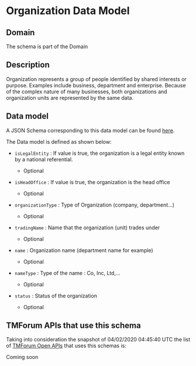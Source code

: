# Organization Data Model

## Domain

The  schema is part of the  Domain

## Description

Organization represents a group of people identified by shared interests or purpose. Examples include business, department and enterprise. Because of the complex nature of many businesses, both organizations and organization units are represented by the same data.

## Data model

A JSON Schema corresponding to this data model can be found
[here](https://github.com/tmforum-rand/schemas/blob/candidates/EngagedParty/Organization.schema.json).

The Data model is defined as shown below:
- `isLegalEntity` : If value is true, the organization is a legal entity known by a national referential.

  - Optional

- `isHeadOffice` : If value is true, the organization is the head office

  - Optional

- `organizationType` : Type of Organization (company, department...)

  - Optional

- `tradingName` : Name that the organization (unit) trades under

  - Optional

- `name` : Organization name (department name for example)

  - Optional

- `nameType` : Type of the name : Co, Inc, Ltd,…

  - Optional

- `status` : Status of the organization

  - Optional





## TMForum APIs that use this schema

Taking into consideration the snapshot of 04/02/2020 04:45:40 UTC the list of [TMForum Open APIs](https://www.tmforum.org/open-apis/) that uses this schemas is:

Coming soon